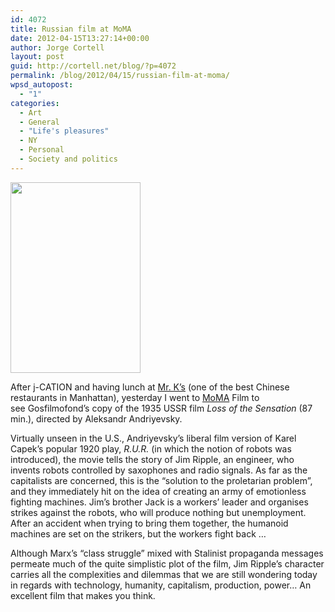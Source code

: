```yaml
---
id: 4072
title: Russian film at MoMA
date: 2012-04-15T13:27:14+00:00
author: Jorge Cortell
layout: post
guid: http://cortell.net/blog/?p=4072
permalink: /blog/2012/04/15/russian-film-at-moma/
wpsd_autopost:
  - "1"
categories:
  - Art
  - General
  - "Life's pleasures"
  - NY
  - Personal
  - Society and politics
---
```

<img class="aligncenter" title="RUR" src="http://www.berlinale.de/media/filmstills/2012_1/retrospektive_3/20126311_3_IMG_543x305.jpg" alt="" width="208" height="305" />

After j-CATION and having lunch at <a title="http://mrksny.com" href="http://mrksny.com" target="_blank">Mr. K&#8217;s</a> (one of the best Chinese restaurants in Manhattan), yesterday I went to <a title="http://www.moma.org/visit/calendar/film_screenings/14846" href="http://www.moma.org/visit/calendar/film_screenings/14846" target="_blank">MoMA</a> Film to see Gosfilmofond&#8217;s copy of the 1935 USSR film _Loss of the Sensation_ (87 min.), directed by Aleksandr Andriyevsky.

Virtually unseen in the U.S., Andriyevsky&#8217;s liberal film version of Karel Capek&#8217;s popular 1920 play, _R.U.R._ (in which the notion of robots was introduced), the movie tells the story of Jim Ripple, an engineer, who invents robots controlled by saxophones and radio signals. As far as the capitalists are concerned, this is the “solution to the proletarian problem”, and they immediately hit on the idea of creating an army of emotionless fighting machines. Jim&#8217;s brother Jack is a workers&#8217; leader and organises strikes against the robots, who will produce nothing but unemployment. After an accident when trying to bring them together, the humanoid machines are set on the strikers, but the workers fight back …

Although Marx&#8217;s &#8220;class struggle&#8221; mixed with Stalinist propaganda messages permeate much of the quite simplistic plot of the film, Jim Ripple&#8217;s character carries all the complexities and dilemmas that we are still wondering today in regards with technology, humanity, capitalism, production, power&#8230; An excellent film that makes you think.